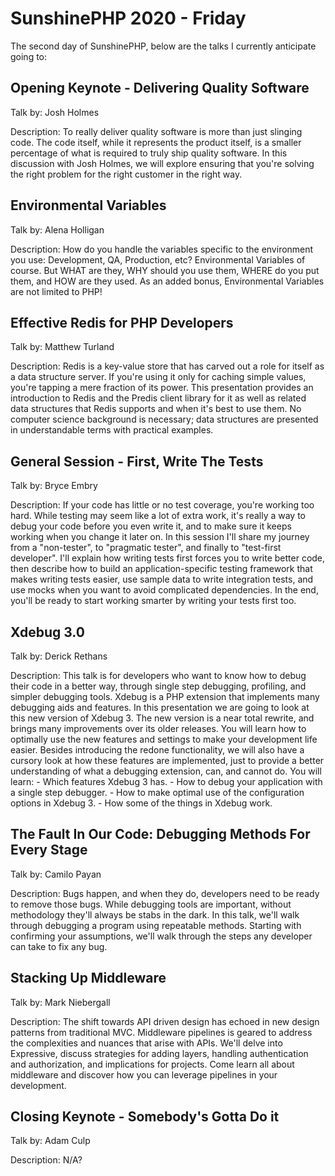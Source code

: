 # SunshinePHP 2020 - Friday

The second day of SunshinePHP, below are the talks I currently anticipate going to:

## Opening Keynote - Delivering Quality Software

Talk by: Josh Holmes

Description: To really deliver quality software is more than just slinging code. The code itself, while it represents the product itself, is a smaller percentage of what is required to truly ship quality software. In this discussion with Josh Holmes, we will explore ensuring that you're solving the right problem for the right customer in the right way.

## Environmental Variables

Talk by: Alena Holligan

Description: How do you handle the variables specific to the environment you use: Development, QA, Production, etc? Environmental Variables of course. But WHAT are they, WHY should you use them, WHERE do you put them, and HOW are they used. As an added bonus, Environmental Variables are not limited to PHP!

## Effective Redis for PHP Developers

Talk by: Matthew Turland

Description: Redis is a key-value store that has carved out a role for itself as a data structure server. If you're using it only for caching simple values, you're tapping a mere fraction of its power. This presentation provides an introduction to Redis and the Predis client library for it as well as related data structures that Redis supports and when it's best to use them. No computer science background is necessary; data structures are presented in understandable terms with practical examples.


## General Session - First, Write The Tests

Talk by: Bryce Embry 

Description: If your code has little or no test coverage, you're working too hard. While testing may seem like a lot of extra work, it's really a way to debug your code before you even write it, and to make sure it keeps working when you change it later on. In this session I'll share my journey from a "non-tester", to "pragmatic tester", and finally to "test-first developer". I'll explain how writing tests first forces you to write better code, then describe how to build an application-specific testing framework that makes writing tests easier, use sample data to write integration tests, and use mocks when you want to avoid complicated dependencies. In the end, you'll be ready to start working smarter by writing your tests first too.

## Xdebug 3.0

Talk by: Derick Rethans

Description: This talk is for developers who want to know how to debug their code in a better way, through single step debugging, profiling, and simpler debugging tools. Xdebug is a PHP extension that implements many debugging aids and features. In this presentation we are going to look at this new version of Xdebug 3. The new version is a near total rewrite, and brings many improvements over its older releases. You will learn how to optimally use the new features and settings to make your development life easier. Besides introducing the redone functionality, we will also have a cursory look at how these features are implemented, just to provide a better understanding of what a debugging extension, can, and cannot do. You will learn: - Which features Xdebug 3 has. - How to debug your application with a single step debugger. - How to make optimal use of the configuration options in Xdebug 3. - How some of the things in Xdebug work.


## The Fault In Our Code: Debugging Methods For Every Stage

Talk by: Camilo Payan

Description: Bugs happen, and when they do, developers need to be ready to remove those bugs. While debugging tools are important, without methodology they'll always be stabs in the dark. In this talk, we'll walk through debugging a program using repeatable methods. Starting with confirming your assumptions, we'll walk through the steps any developer can take to fix any bug.

## Stacking Up Middleware

Talk by: Mark Niebergall 

Description: The shift towards API driven design has echoed in new design patterns from traditional MVC. Middleware pipelines is geared to address the complexities and nuances that arise with APIs. We'll delve into Expressive, discuss strategies for adding layers, handling authentication and authorization, and implications for projects. Come learn all about middleware and discover how you can leverage pipelines in your development.

## Closing Keynote - Somebody's Gotta Do it

Talk by: Adam Culp

Description: N/A?

